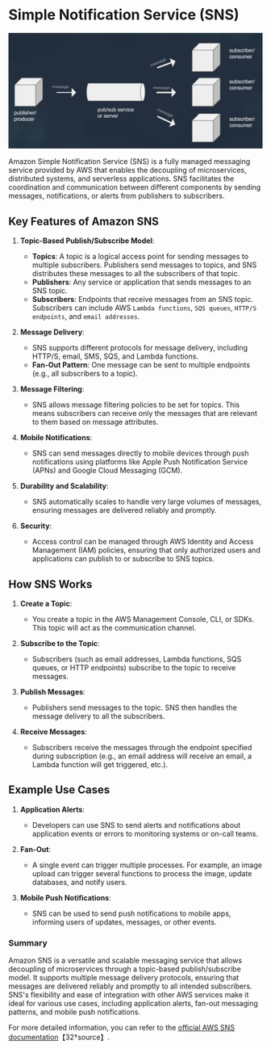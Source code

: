 # Simple Notification Service (SNS)

![alt text](images/aws-sns.png)

 Amazon Simple Notification Service (SNS) is a fully managed messaging service provided by AWS that enables the decoupling of microservices, distributed systems, and serverless applications. SNS facilitates the coordination and communication between different components by sending messages, notifications, or alerts from publishers to subscribers.

## Key Features of Amazon SNS

1. **Topic-Based Publish/Subscribe Model**:
   - **Topics**: A topic is a logical access point for sending messages to multiple subscribers. Publishers send messages to topics, and SNS distributes these messages to all the subscribers of that topic.
   - **Publishers**: Any service or application that sends messages to an SNS topic.
   - **Subscribers**: Endpoints that receive messages from an SNS topic. Subscribers can include AWS `Lambda functions`, `SQS queues`, `HTTP/S endpoints`, and `email addresses`.

2. **Message Delivery**:
   - SNS supports different protocols for message delivery, including HTTP/S, email, SMS, SQS, and Lambda functions.
   - **Fan-Out Pattern**: One message can be sent to multiple endpoints (e.g., all subscribers to a topic).

3. **Message Filtering**:
   - SNS allows message filtering policies to be set for topics. This means subscribers can receive only the messages that are relevant to them based on message attributes.

4. **Mobile Notifications**:
   - SNS can send messages directly to mobile devices through push notifications using platforms like Apple Push Notification Service (APNs) and Google Cloud Messaging (GCM).

5. **Durability and Scalability**:
   - SNS automatically scales to handle very large volumes of messages, ensuring messages are delivered reliably and promptly.

6. **Security**:
   - Access control can be managed through AWS Identity and Access Management (IAM) policies, ensuring that only authorized users and applications can publish to or subscribe to SNS topics.

## How SNS Works

1. **Create a Topic**:
   - You create a topic in the AWS Management Console, CLI, or SDKs. This topic will act as the communication channel.

2. **Subscribe to the Topic**:
   - Subscribers (such as email addresses, Lambda functions, SQS queues, or HTTP endpoints) subscribe to the topic to receive messages.

3. **Publish Messages**:
   - Publishers send messages to the topic. SNS then handles the message delivery to all the subscribers.

4. **Receive Messages**:
   - Subscribers receive the messages through the endpoint specified during subscription (e.g., an email address will receive an email, a Lambda function will get triggered, etc.).

## Example Use Cases

1. **Application Alerts**:
   - Developers can use SNS to send alerts and notifications about application events or errors to monitoring systems or on-call teams.

2. **Fan-Out**:
   - A single event can trigger multiple processes. For example, an image upload can trigger several functions to process the image, update databases, and notify users.

3. **Mobile Push Notifications**:
   - SNS can be used to send push notifications to mobile apps, informing users of updates, messages, or other events.

### Summary

Amazon SNS is a versatile and scalable messaging service that allows decoupling of microservices through a topic-based publish/subscribe model. It supports multiple message delivery protocols, ensuring that messages are delivered reliably and promptly to all intended subscribers. SNS's flexibility and ease of integration with other AWS services make it ideal for various use cases, including application alerts, fan-out messaging patterns, and mobile push notifications.

For more detailed information, you can refer to the [official AWS SNS documentation](https://docs.aws.amazon.com/sns/latest/dg/welcome.html)【32†source】.
